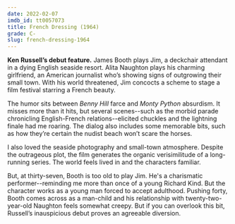 ```yaml
---
date: 2022-02-07
imdb_id: tt0057073
title: French Dressing (1964)
grade: C-
slug: french-dressing-1964
---
```


**Ken Russell’s debut feature.** James Booth plays Jim, a deckchair attendant in a dying English seaside resort. Alita Naughton plays his charming girlfriend, an American journalist who’s showing signs of outgrowing their small town. With his world threatened, Jim concocts a scheme to stage a film festival starring a French beauty.

<!-- end -->

The humor sits between _Benny Hill_ farce and _Monty Python_ absurdism. It misses more than it hits, but several scenes--such as the morbid parade chronicling English-French relations--elicited chuckles and the lightning finale had me roaring. The dialog also includes some memorable bits, such as how they’re certain the nudist beach won’t scare the horses.

I also loved the seaside photography and small-town atmosphere. Despite the outrageous plot, the film generates the organic verisimilitude of a long-running series. The world feels lived in and the characters familiar.

But, at thirty-seven, Booth is too old to play Jim. He's a charismatic performer--reminding me more than once of a young Richard Kind. But the character works as a young man forced to accept adulthood. Pushing forty, Booth comes across as a man-child and his relationship with twenty-two-year-old Naughton feels somewhat creepy. But if you can overlook this bit, Russell’s inauspicious debut proves an agreeable diversion.
